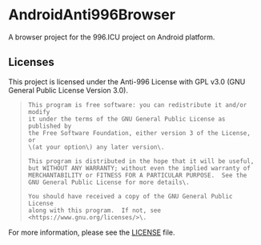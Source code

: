 # AndroidAnti996Browser
A browser project for the 996.ICU project on Android platform\.  
  
## Licenses
This project is licensed under the Anti-996 License with GPL v3.0 \(GNU General Public License Version 3.0\)\.  

>     This program is free software: you can redistribute it and/or modify  
>     it under the terms of the GNU General Public License as published by  
>     the Free Software Foundation, either version 3 of the License, or  
>     \(at your option\) any later version\.  
>   
>     This program is distributed in the hope that it will be useful,  
>     but WITHOUT ANY WARRANTY; without even the implied warranty of  
>     MERCHANTABILITY or FITNESS FOR A PARTICULAR PURPOSE.  See the  
>     GNU General Public License for more details\.  
>   
>     You should have received a copy of the GNU General Public License  
>     along with this program.  If not, see <https://www.gnu.org/licenses/>\.  

For more information, please see the [LICENSE](LICENSE) file.

